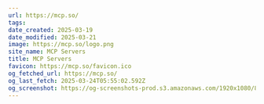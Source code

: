 ```yaml
---
url: https://mcp.so/
tags: 
date_created: 2025-03-19
date_modified: 2025-03-21
image: https://mcp.so/logo.png
site_name: MCP Servers
title: MCP Servers
favicon: https://mcp.so/favicon.ico
og_fetched_url: https://mcp.so/
og_last_fetch: 2025-03-24T05:55:02.592Z
og_screenshot: https://og-screenshots-prod.s3.amazonaws.com/1920x1080/80/false/44f967685b646e5144e542178d92073e1c38f40604fb797cb5dc3796e0fc22af.jpeg
---
```

